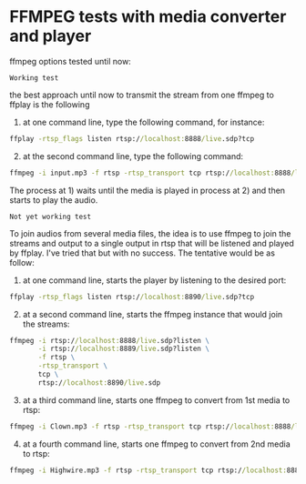 # FFMPEG tests with media converter and player


ffmpeg options tested until now:

```
Working test
```

the best approach until now to transmit the stream from one ffmpeg to ffplay is the following

1) at one command line, type the following command, for instance:
```cmd
ffplay -rtsp_flags listen rtsp://localhost:8888/live.sdp?tcp
```
2) at the second command line, type the following command:
```cmd
ffmpeg -i input.mp3 -f rtsp -rtsp_transport tcp rtsp://localhost:8888/live.sdp
```

The process at 1) waits until the media is played in process at 2) and then starts to play the audio.

```
Not yet working test
```

To join audios from several media files, the idea is to use ffmpeg to join the streams and output to a single output in rtsp that will be
listened and played by ffplay. I've tried that but with no success.
The tentative would be as follow:

1) at one command line, starts the player by listening to the desired port:
```cmd
ffplay -rtsp_flags listen rtsp://localhost:8890/live.sdp?tcp
```

2) at a second command line, starts the ffmpeg instance that would join the streams:
```cmd
ffmpeg -i rtsp://localhost:8888/live.sdp?listen \
	   -i rtsp://localhost:8889/live.sdp?listen \
	   -f rtsp \
	   -rtsp_transport \
	   tcp \
	   rtsp://localhost:8890/live.sdp
```
	  
3) at a third command line, starts one ffmpeg to convert from 1st media to rtsp:
```cmd
ffmpeg -i Clown.mp3 -f rtsp -rtsp_transport tcp rtsp://localhost:8888/live.sdp
```

4) at a fourth command line, starts one ffmpeg to convert from 2nd media to rtsp:
```cmd
ffmpeg -i Highwire.mp3 -f rtsp -rtsp_transport tcp rtsp://localhost:8889/live.sdp
```
